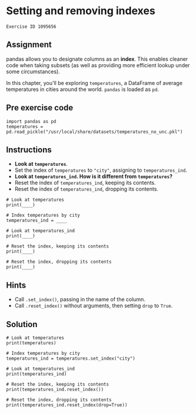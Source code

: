 
#  Setting and removing indexes

```
Exercise ID 1095656
```

##  Assignment 

pandas allows you to designate columns as an **index**. This enables cleaner code when taking subsets (as well as providing more efficient lookup under some circumstances).

In this chapter, you'll be exploring `temperatures`, a DataFrame of average temperatures in cities around the world. `pandas` is loaded as `pd`.

##  Pre exercise code 

```
import pandas as pd
temperatures = pd.read_pickle("/usr/local/share/datasets/temperatures_no_unc.pkl")
```



##  Instructions 

- **Look at `temperatures`**.
- Set the index of `temperatures` to `"city"`, assigning to `temperatures_ind`.
- **Look at `temperatures_ind`. How is it different from `temperatures`?**
- Reset the index of `temperatures_ind`, keeping its contents.
- Reset the index of `temperatures_ind`, dropping its contents.



```
# Look at temperatures
print(____)

# Index temperatures by city
temperatures_ind = ____

# Look at temperatures_ind
print(____)

# Reset the index, keeping its contents
print(____)

# Reset the index, dropping its contents
print(____)
```

##  Hints 

- Call `.set_index()`, passing in the name of the column.
- Call `.reset_index()` without arguments, then setting `drop` to `True`.



##  Solution 

```
# Look at temperatures
print(temperatures)

# Index temperatures by city
temperatures_ind = temperatures.set_index("city")

# Look at temperatures_ind
print(temperatures_ind)

# Reset the index, keeping its contents
print(temperatures_ind.reset_index())

# Reset the index, dropping its contents
print(temperatures_ind.reset_index(drop=True))
```


